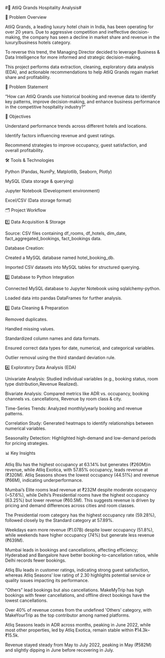 #🏨 AtliQ Grands Hospitality Analysis#

📌 Problem Overview

AtliQ Grands, a leading luxury hotel chain in India, has been operating for over 20 years. Due to aggressive competition and ineffective decision-making, the company has seen a decline in market share and revenue in the luxury/business hotels category.

To reverse this trend, the Managing Director decided to leverage Business & Data Intelligence for more informed and strategic decision-making.

This project performs data extraction, cleaning, exploratory data analysis (EDA), and actionable recommendations to help AtliQ Grands regain market share and profitability.

🎯 Problem Statement

“How can AtliQ Grands use historical booking and revenue data to identify key patterns, improve decision-making, and enhance business performance in the competitive hospitality industry?”

🎯 Objectives

Understand performance trends across different hotels and locations.

Identify factors influencing revenue and guest ratings.

Recommend strategies to improve occupancy, guest satisfaction, and overall profitability.

🛠️ Tools & Technologies

Python (Pandas, NumPy, Matplotlib, Seaborn, Plotly)

MySQL (Data storage & querying)

Jupyter Notebook (Development environment)

Excel/CSV (Data storage format)

🗂 Project Workflow

1️⃣ Data Acquisition & Storage

Source: CSV files containing df_rooms, df_hotels, dim_date, fact_aggregated_bookings, fact_bookings data.

Database Creation:

Created a MySQL database named hotel_booking_db.

Imported CSV datasets into MySQL tables for structured querying.

2️⃣ Database to Python Integration

Connected MySQL database to Jupyter Notebook using sqlalchemy-python.

Loaded data into pandas DataFrames for further analysis.

3️⃣ Data Cleaning & Preparation

Removed duplicates.

Handled missing values.

Standardized column names and data formats.

Ensured correct data types for date, numerical, and categorical variables.

Outlier removal using the third standard deviation rule.

4️⃣ Exploratory Data Analysis (EDA)

Univariate Analysis: Studied individual variables (e.g., booking status, room type distribution,Revenue Realized).

Bivariate Analysis: Compared metrics like ADR vs. occupancy, booking channels vs. cancellations, Revenue by room class & city.

Time-Series Trends: Analyzed monthly/yearly booking and revenue patterns.

Correlation Study: Generated heatmaps to identify relationships between numerical variables.

Seasonality Detection: Highlighted high-demand and low-demand periods for pricing strategies.

📊 Key Insights

Atliq Blu has the highest occupancy at 63.14% but generates (₹260M)in revenue, while Atliq Exotica, with 57.85% occupancy, leads revenue at (₹320M). Atliq Seasons shows the lowest occupancy (44.51%) and revenue (₹66M), indicating underperformance.

Mumbai’s Elite rooms lead revenue at ₹232M despite moderate occupancy (~57.6%), while Delhi’s Presidential rooms have the highest occupancy (63.25%) but lower revenue (₹60.5M). This suggests revenue is driven by pricing and demand differences across cities and room classes.

The Presidential room category has the highest occupancy rate (59.28%), followed closely by the Standard category at 57.89%.

Weekdays earn more revenue (₹1.07B) despite lower occupancy (51.8%), while weekends have higher occupancy (74%) but generate less revenue (₹639M).

Mumbai leads in bookings and cancellations, affecting efficiency; Hyderabad and Bangalore have better booking-to-cancellation ratios, while Delhi records fewer bookings.

Atliq Blu leads in customer ratings, indicating strong guest satisfaction, whereas Atliq Seasons’ low rating of 2.30 highlights potential service or quality issues impacting its performance.

“Others” lead bookings but also cancellations. MakeMyTrip has high bookings with fewer cancellations, and offline direct bookings have the lowest cancellations.

Over 40% of revenue comes from the undefined 'Others' category, with MakeYourTrip as the top contributor among named platforms.

Atliq Seasons leads in ADR across months, peaking in June 2022, while most other properties, led by Atliq Exotica, remain stable within ₹14.3k–₹15.5k.

Revenue stayed steady from May to July 2022, peaking in May (₹582M) and slightly dipping in June before recovering in July.




